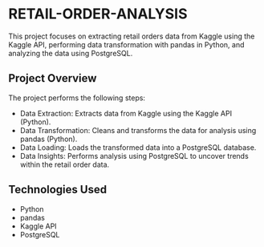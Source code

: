 # RETAIL-ORDER-ANALYSIS
This project focuses on extracting retail orders data from Kaggle using the Kaggle API, performing data transformation with pandas in Python, and analyzing the data using PostgreSQL.

## Project Overview
The project performs the following steps:

- Data Extraction: Extracts data from Kaggle using the Kaggle API (Python).
- Data Transformation: Cleans and transforms the data for analysis using pandas (Python).
- Data Loading: Loads the transformed data into a PostgreSQL database.
- Data Insights: Performs analysis using PostgreSQL to uncover trends within the retail order data.
## Technologies Used
- Python
- pandas
- Kaggle API
- PostgreSQL
